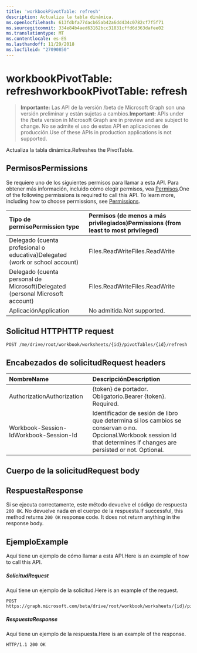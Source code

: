 ```yaml
---
title: 'workbookPivotTable: refresh'
description: Actualiza la tabla dinámica.
ms.openlocfilehash: 613fdbfa77dacb65ab42a6dd434c0782cf7f5f71
ms.sourcegitcommit: 334e84b4aed63162bcc31831cffd6d363dafee02
ms.translationtype: MT
ms.contentlocale: es-ES
ms.lasthandoff: 11/29/2018
ms.locfileid: "27090850"
---
```

# <a name="workbookpivottable-refresh"></a><span data-ttu-id="4818a-103">workbookPivotTable: refresh</span><span class="sxs-lookup"><span data-stu-id="4818a-103">workbookPivotTable: refresh</span></span>

> <span data-ttu-id="4818a-104">**Importante:** Las API de la versión /beta de Microsoft Graph son una versión preliminar y están sujetas a cambios.</span><span class="sxs-lookup"><span data-stu-id="4818a-104">**Important:** APIs under the /beta version in Microsoft Graph are in preview and are subject to change.</span></span> <span data-ttu-id="4818a-105">No se admite el uso de estas API en aplicaciones de producción.</span><span class="sxs-lookup"><span data-stu-id="4818a-105">Use of these APIs in production applications is not supported.</span></span>

<span data-ttu-id="4818a-106">Actualiza la tabla dinámica.</span><span class="sxs-lookup"><span data-stu-id="4818a-106">Refreshes the PivotTable.</span></span>


## <a name="permissions"></a><span data-ttu-id="4818a-107">Permisos</span><span class="sxs-lookup"><span data-stu-id="4818a-107">Permissions</span></span>
<span data-ttu-id="4818a-p102">Se requiere uno de los siguientes permisos para llamar a esta API. Para obtener más información, incluido cómo elegir permisos, vea [Permisos](/graph/permissions-reference).</span><span class="sxs-lookup"><span data-stu-id="4818a-p102">One of the following permissions is required to call this API. To learn more, including how to choose permissions, see [Permissions](/graph/permissions-reference).</span></span>


|<span data-ttu-id="4818a-110">Tipo de permiso</span><span class="sxs-lookup"><span data-stu-id="4818a-110">Permission type</span></span>      | <span data-ttu-id="4818a-111">Permisos (de menos a más privilegiados)</span><span class="sxs-lookup"><span data-stu-id="4818a-111">Permissions (from least to most privileged)</span></span>              |
|:--------------------|:---------------------------------------------------------|
|<span data-ttu-id="4818a-112">Delegado (cuenta profesional o educativa)</span><span class="sxs-lookup"><span data-stu-id="4818a-112">Delegated (work or school account)</span></span> | <span data-ttu-id="4818a-113">Files.ReadWrite</span><span class="sxs-lookup"><span data-stu-id="4818a-113">Files.ReadWrite</span></span>    |
|<span data-ttu-id="4818a-114">Delegado (cuenta personal de Microsoft)</span><span class="sxs-lookup"><span data-stu-id="4818a-114">Delegated (personal Microsoft account)</span></span> | <span data-ttu-id="4818a-115">Files.ReadWrite</span><span class="sxs-lookup"><span data-stu-id="4818a-115">Files.ReadWrite</span></span>    |
|<span data-ttu-id="4818a-116">Aplicación</span><span class="sxs-lookup"><span data-stu-id="4818a-116">Application</span></span> | <span data-ttu-id="4818a-117">No admitida.</span><span class="sxs-lookup"><span data-stu-id="4818a-117">Not supported.</span></span> |

## <a name="http-request"></a><span data-ttu-id="4818a-118">Solicitud HTTP</span><span class="sxs-lookup"><span data-stu-id="4818a-118">HTTP request</span></span>
<!-- { "blockType": "ignored" } -->
```http
POST /me/drive/root/workbook/worksheets/{id}/pivotTables/{id}/refresh
```
## <a name="request-headers"></a><span data-ttu-id="4818a-119">Encabezados de solicitud</span><span class="sxs-lookup"><span data-stu-id="4818a-119">Request headers</span></span>
| <span data-ttu-id="4818a-120">Nombre</span><span class="sxs-lookup"><span data-stu-id="4818a-120">Name</span></span>       | <span data-ttu-id="4818a-121">Descripción</span><span class="sxs-lookup"><span data-stu-id="4818a-121">Description</span></span>|
|:---------------|:----------|
| <span data-ttu-id="4818a-122">Authorization</span><span class="sxs-lookup"><span data-stu-id="4818a-122">Authorization</span></span>  | <span data-ttu-id="4818a-p103">{token} de portador. Obligatorio.</span><span class="sxs-lookup"><span data-stu-id="4818a-p103">Bearer {token}. Required.</span></span> |
| <span data-ttu-id="4818a-125">Workbook-Session-Id</span><span class="sxs-lookup"><span data-stu-id="4818a-125">Workbook-Session-Id</span></span>  | <span data-ttu-id="4818a-p104">Identificador de sesión de libro que determina si los cambios se conservan o no. Opcional.</span><span class="sxs-lookup"><span data-stu-id="4818a-p104">Workbook session Id that determines if changes are persisted or not. Optional.</span></span>|

## <a name="request-body"></a><span data-ttu-id="4818a-128">Cuerpo de la solicitud</span><span class="sxs-lookup"><span data-stu-id="4818a-128">Request body</span></span>

## <a name="response"></a><span data-ttu-id="4818a-129">Respuesta</span><span class="sxs-lookup"><span data-stu-id="4818a-129">Response</span></span>

<span data-ttu-id="4818a-p105">Si se ejecuta correctamente, este método devuelve el código de respuesta `200 OK`. No devuelve nada en el cuerpo de la respuesta.</span><span class="sxs-lookup"><span data-stu-id="4818a-p105">If successful, this method returns `200 OK` response code. It does not return anything in the response body.</span></span>

## <a name="example"></a><span data-ttu-id="4818a-132">Ejemplo</span><span class="sxs-lookup"><span data-stu-id="4818a-132">Example</span></span>
<span data-ttu-id="4818a-133">Aquí tiene un ejemplo de cómo llamar a esta API.</span><span class="sxs-lookup"><span data-stu-id="4818a-133">Here is an example of how to call this API.</span></span>
##### <a name="request"></a><span data-ttu-id="4818a-134">Solicitud</span><span class="sxs-lookup"><span data-stu-id="4818a-134">Request</span></span>
<span data-ttu-id="4818a-135">Aquí tiene un ejemplo de la solicitud.</span><span class="sxs-lookup"><span data-stu-id="4818a-135">Here is an example of the request.</span></span>
<!-- {
  "blockType": "request",
  "name": "workbookpivottable_refresh"
}-->
```http
POST https://graph.microsoft.com/beta/drive/root/workbook/worksheets/{id}/pivotTables/{id}/refresh
```

##### <a name="response"></a><span data-ttu-id="4818a-136">Respuesta</span><span class="sxs-lookup"><span data-stu-id="4818a-136">Response</span></span>
<span data-ttu-id="4818a-137">Aquí tiene un ejemplo de la respuesta.</span><span class="sxs-lookup"><span data-stu-id="4818a-137">Here is an example of the response.</span></span>
<!-- {
  "blockType": "response",
  "truncated": true,
  "@odata.type": "microsoft.graph.none"
} -->
```http
HTTP/1.1 200 OK
```

